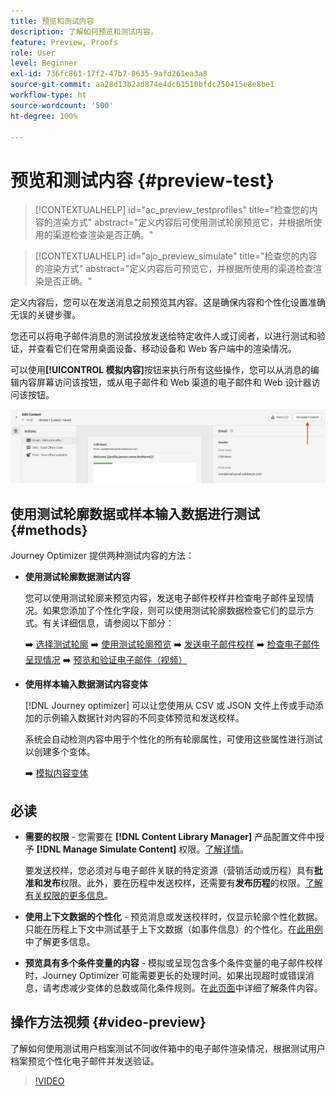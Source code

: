 ```yaml
---
title: 预览和测试内容
description: 了解如何预览和测试内容。
feature: Preview, Proofs
role: User
level: Beginner
exl-id: 736fc861-17f2-47b7-8635-9afd261ea3a8
source-git-commit: aa28d13b2ad874e4dc61510bfdc250415e8e8be1
workflow-type: ht
source-wordcount: '500'
ht-degree: 100%

---
```


# 预览和测试内容 {#preview-test}

>[!CONTEXTUALHELP]
>id="ac_preview_testprofiles"
>title="检查您的内容的渲染方式"
>abstract="定义内容后可使用测试轮廓预览它，并根据所使用的渠道检查渲染是否正确。"

>[!CONTEXTUALHELP]
>id="ajo_preview_simulate"
>title="检查您的内容的渲染方式"
>abstract="定义内容后可预览它，并根据所使用的渠道检查渲染是否正确。"

定义内容后，您可以在发送消息之前预览其内容。这是确保内容和个性化设置准确无误的关键步骤。

您还可以将电子邮件消息的测试投放发送给特定收件人或订阅者，以进行测试和验证，并查看它们在常用桌面设备、移动设备和 Web 客户端中的渲染情况。

可以使用&#x200B;**[!UICONTROL 模拟内容]**&#x200B;按钮来执行所有这些操作，您可以从消息的编辑内容屏幕访问该按钮，或从电子邮件和 Web 渠道的电子邮件和 Web 设计器访问该按钮。

![](../email/assets/email-preview-button.png)

## 使用测试轮廓数据或样本输入数据进行测试 {#methods}

Journey Optimizer 提供两种测试内容的方法：

* **使用测试轮廓数据测试内容**

  您可以使用测试轮廓来预览内容，发送电子邮件校样并检查电子邮件呈现情况。如果您添加了个性化字段，则可以使用测试轮廓数据检查它们的显示方式。有关详细信息，请参阅以下部分：

  ➡️ [选择测试轮廓](test-profiles.md)
➡️ [使用测试轮廓预览](preview.md)
➡️ [发送电子邮件校样](proofs.md)
➡️ [检查电子邮件呈现情况](rendering.md)
➡️ [预览和验证电子邮件（视频）](#video-preview)

* **使用样本输入数据测试内容变体**

  [!DNL Journey optimizer] 可以让您使用从 CSV 或 JSON 文件上传或手动添加的示例输入数据针对内容的不同变体预览和发送校样。

  系统会自动检测内容中用于个性化的所有轮廓属性，可使用这些属性进行测试以创建多个变体。

  ➡️ [模拟内容变体](../test-approve/simulate-sample-input.md)

## 必读

* **需要的权限** - 您需要在 **[!DNL Content Library Manager]** 产品配置文件中授予 **[!DNL Manage Simulate Content]** 权限。[了解详情](../administration/ootb-product-profiles.md#content-library-manager)。

  要发送校样，您必须对与电子邮件关联的特定资源（营销活动或历程）具有&#x200B;**批准和发布**&#x200B;权限。此外，要在历程中发送校样，还需要有&#x200B;**发布历程**&#x200B;的权限。[了解有关权限的更多信息](../administration/ootb-permissions.md)。

* **使用上下文数据的个性化** - 预览消息或发送校样时，仅显示轮廓个性化数据。只能在历程上下文中测试基于上下文数据（如事件信息）的个性化。在[此用例](../personalization/personalization-use-case.md)中了解更多信息。

* **预览具有多个条件变量的内容** - 模拟或呈现包含多个条件变量的电子邮件校样时，Journey Optimizer 可能需要更长的处理时间。如果出现超时或错误消息，请考虑减少变体的总数或简化条件规则。在[此页面](../personalization/dynamic-content.md)中详细了解条件内容。

## 操作方法视频 {#video-preview}

了解如何使用测试用户档案测试不同收件箱中的电子邮件渲染情况，根据测试用户档案预览个性化电子邮件并发送验证。

>[!VIDEO](https://video.tv.adobe.com/v/3430336?quality=12&captions=chi_hans)
